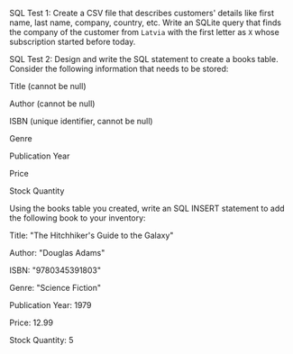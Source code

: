 SQL Test 1:
Create a CSV file that describes customers' details like first name, last name, company, country, etc. Write an SQLite query that finds the company of the customer from `Latvia` with the first letter as `X` whose subscription started before today.

SQL Test 2:
Design and write the SQL statement to create a books table. Consider the following information that needs to be stored:



Title (cannot be null)

Author (cannot be null)

ISBN (unique identifier, cannot be null)

Genre

Publication Year

Price

Stock Quantity



Using the books table you created, write an SQL INSERT statement to add the following book to your inventory:



Title: "The Hitchhiker's Guide to the Galaxy"

Author: "Douglas Adams"

ISBN: "9780345391803"

Genre: "Science Fiction"

Publication Year: 1979

Price: 12.99

Stock Quantity: 5
